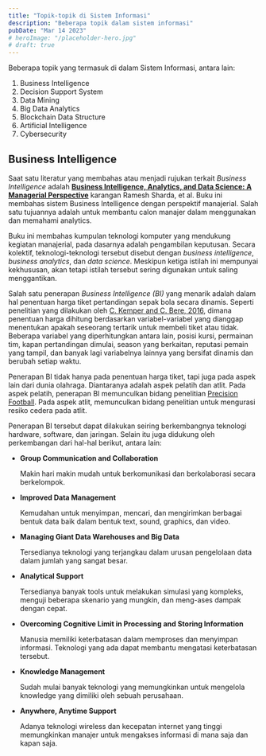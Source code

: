 ```yaml
---
title: "Topik-topik di Sistem Informasi"
description: "Beberapa topik dalam sistem informasi"
pubDate: "Mar 14 2023"
# heroImage: "/placeholder-hero.jpg"
# draft: true
---
```


Beberapa topik yang termasuk di dalam Sistem Informasi, antara lain:

1. Business Intelligence
2. Decision Support System
3. Data Mining
4. Big Data Analytics
5. Blockchain Data Structure
6. Artificial Intelligence
7. Cybersecurity

## Business Intelligence

Saat satu literatur yang membahas atau menjadi rujukan terkait *Business Intelligence* adalah [**Business Intelligence, Analytics, and Data Science: A Managerial Perspective**][BI book] karangan Ramesh Sharda, et al. Buku ini membahas sistem Business Intelligence dengan perspektif manajerial. Salah satu tujuannya adalah untuk membantu calon manajer dalam menggunakan dan memahami analytics.

Buku ini membahas kumpulan teknologi komputer yang mendukung kegiatan manajerial, pada dasarnya adalah pengambilan keputusan. Secara kolektif, teknologi-teknologi tersebut disebut dengan *business intelligence*, *business analytics*, dan *data science*. Meskipun ketiga istilah ini mempunyai kekhususan, akan tetapi istilah tersebut sering digunakan untuk saling menggantikan.

Salah satu penerapan *Business Intelligence (BI)* yang menarik adalah dalam hal penentuan harga tiket pertandingan sepak bola secara dinamis. Seperti penelitian yang dilakukan oleh [C. Kemper and C. Bere, 2016][dynamic pricing], dimana penentuan harga dihitung berdasarkan variabel-variabel yang dianggap menentukan apakah seseorang tertarik untuk membeli tiket atau tidak. Beberapa variabel yang diperhitungkan antara lain, posisi kursi, permainan tim, kapan pertandingan dimulai, season yang berkaitan, reputasi pemain yang tampil, dan banyak lagi variabelnya lainnya yang bersifat dinamis dan berubah setiap waktu.

Penerapan BI tidak hanya pada penentuan harga tiket, tapi juga pada aspek lain dari dunia olahraga. Diantaranya adalah aspek pelatih dan atlit. Pada aspek pelatih, penerapan BI memunculkan bidang penelitian [Precision Football][precision football]. Pada aspek atlit, memunculkan bidang penelitian untuk mengurasi resiko cedera pada atlit.

Penerapan BI tersebut dapat dilakukan seiring berkembangnya teknologi hardware, software, dan jaringan. Selain itu juga didukung oleh perkembangan dari hal-hal berikut, antara lain:

- **Group Communication and Collaboration**

  Makin hari makin mudah untuk berkomunikasi dan berkolaborasi secara berkelompok.

- **Improved Data Management**
  
  Kemudahan untuk menyimpan, mencari, dan mengirimkan berbagai bentuk data baik dalam bentuk text, sound, graphics, dan video.

- **Managing Giant Data Warehouses and Big Data**
  
  Tersedianya teknologi yang terjangkau dalam urusan pengelolaan data dalam jumlah yang sangat besar.

- **Analytical Support**
  
  Tersedianya banyak tools untuk melakukan simulasi yang kompleks, menguji beberapa skenario yang mungkin, dan meng-ases dampak dengan cepat.

- **Overcoming Cognitive Limit in Processing and Storing Information**
  
  Manusia memiliki keterbatasan dalam memproses dan menyimpan informasi. Teknologi yang ada dapat membantu mengatasi keterbatasan tersebut.

- **Knowledge Management**
  
  Sudah mulai banyak teknologi yang memungkinkan untuk mengelola knowledge yang dimiliki oleh sebuah perusahaan.

- **Anywhere, Anytime Support**
  
  Adanya teknologi wireless dan kecepatan internet yang tinggi memungkinkan manajer untuk mengakses informasi di mana saja dan kapan saja.

[BI book]: https://www.pearson.com/en-us/subject-catalog/p/business-intelligence-analytics-and-data-science-a-managerial-perspective/P200000001822?view=educator&tab=title-overview
[dynamic pricing]: https://go.gale.com/ps/retrieve.do?tabID=T002&resultListType=RESULT_LIST&searchResultsType=SingleTab&hitCount=6&searchType=AdvancedSearchForm&currentPosition=5&docId=GALE%7CA453914442&docType=Report&sort=Relevance&contentSegment=ZONE-Exclude-FT&prodId=AONE&pageNum=1&contentSet=GALE%7CA453914442&searchId=R1&userGroupName=anon%7Eb947833c&inPS=true
[precision football]: https://dl.acm.org/doi/abs/10.1145/2933230
